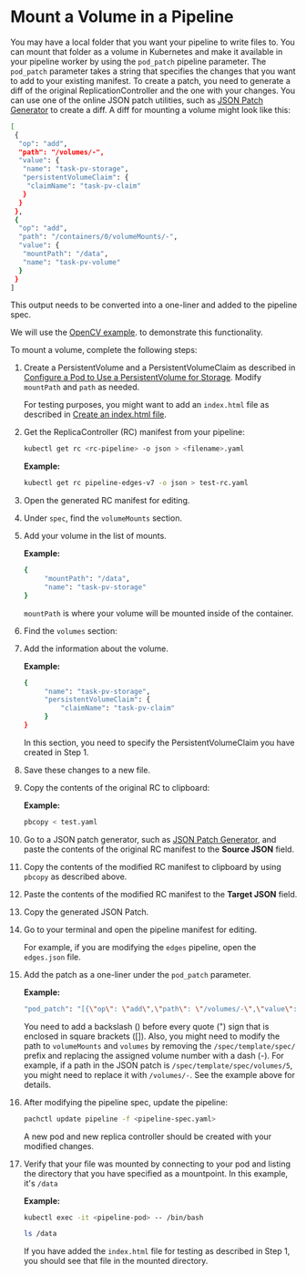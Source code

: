 # Mount a Volume in a Pipeline

You may have a local folder that you want your pipeline to write
files to. You can mount that folder as a volume in Kubernetes
and make it available in your pipeline worker by using the
`pod_patch` pipeline parameter.
The `pod_patch` parameter takes a string that specifies the changes
that you want to add to your existing manifest. To create
a patch, you need to generate a diff of the original ReplicationController
and the one with your changes. You can use one of the online JSON patch
utilities, such as [JSON Patch Generator](https://extendsclass.com/json-patch.html)
to create a diff. A diff for mounting a volume might look like this:

```bash
[
 {
  "op": "add",
  "path": "/volumes/-",
  "value": {
   "name": "task-pv-storage",
   "persistentVolumeClaim": {
    "claimName": "task-pv-claim"
   }
  }
 },
 {
  "op": "add",
  "path": "/containers/0/volumeMounts/-",
  "value": {
   "mountPath": "/data",
   "name": "task-pv-volume"
  }
 }
]
```

This output needs to be converted into a one-liner and added to the
pipeline spec.

We will use the [OpenCV example](../getting_started/beginner_tutorial/).
to demonstrate this functionality.

To mount a volume, complete the following steps:

1. Create a PersistentVolume and a PersistentVolumeClaim as
described in [Configure a Pod to Use a PersistentVolume for Storage](https://kubernetes.io/docs/tasks/configure-pod-container/configure-persistent-volume-storage/). Modify `mountPath` and `path` as needed.

   For testing purposes, you might want to add an `index.html`
   file as described in [Create an index.html file](https://kubernetes.io/docs/tasks/configure-pod-container/configure-persistent-volume-storage/#create-an-index-html-file-on-your-node).

1. Get the ReplicaController (RC) manifest from your pipeline:

   ```bash
   kubectl get rc <rc-pipeline> -o json > <filename>.yaml
   ```

   **Example:**

   ```bash
   kubectl get rc pipeline-edges-v7 -o json > test-rc.yaml
   ```

1. Open the generated RC manifest for editing.
1. Under `spec`, find the `volumeMounts` section.
1. Add your volume in the list of mounts. 

   **Example:**

   ```bash
   {
        "mountPath": "/data",
        "name": "task-pv-storage"
   }
   ```

   `mountPath` is where your volume will be mounted inside of the
   container.

1. Find the `volumes` section:
1. Add the information about the volume.

   **Example:**

   ```bash
   {
        "name": "task-pv-storage",
        "persistentVolumeClaim": {
            "claimName": "task-pv-claim"
        }
   }
   ```

   In this section, you need to specify the PersistentVolumeClaim you have
   created in Step 1.

1. Save these changes to a new file.
1. Copy the contents of the original RC to clipboard:

   **Example:**

   ```bash
   pbcopy < test.yaml
   ```

1. Go to a JSON patch generator, such as [JSON Patch Generator](https://extendsclass.com/json-patch.html),
and paste the contents of the original RC manifest to the **Source JSON**
field.
1. Copy the contents of the modified RC manifest to clipboard
by using `pbcopy` as described above.
1. Paste the contents of the modified RC manifest to the **Target JSON**
field.
1. Copy the generated JSON Patch.
1. Go to your terminal and open the pipeline manifest for editing.

   For example, if you are modifying the `edges` pipeline, open the
   `edges.json` file.

1. Add the patch as a one-liner under the `pod_patch` parameter.

   **Example:**

   ```bash
   "pod_patch": "[{\"op\": \"add\",\"path\": \"/volumes/-\",\"value\": {\"name\": \"task-pv-storage\",\"persistentVolumeClaim\": {\"claimName\": \"task-pv-claim\"}}}, {\"op\": \"add\",\"path\": \"/containers/0/volumeMounts/-\",\"value\": {\"mountPath\": \"/data\",\"name\": \"task-pv-storage\"}}]"
   ```

   You need to add a backslash (\) before every quote (") sign
   that is enclosed in square brackets ([]). Also, you might need
   to modify the path to `volumeMounts` and `volumes` by removing
   the `/spec/template/spec/` prefix and replacing the assigned
   volume number with a dash (-). For example, if a
   path in the JSON patch is `/spec/template/spec/volumes/5`, you
   might need to replace it with `/volumes/-`. See the example
   above for details.

1. After modifying the pipeline spec, update the pipeline:

   ```bash
   pachctl update pipeline -f <pipeline-spec.yaml>
   ```

   A new pod and new replica controller should be created with
   your modified changes.

1. Verify that your file was mounted by connecting to your pod and
listing the directory that you have specified as a mountpoint. In this
example, it's `/data`

   **Example:**

   ```bash
   kubectl exec -it <pipeline-pod> -- /bin/bash
   ```

   ```bash
   ls /data
   ```

   If you have added the `index.html` file for testing as described
   in Step 1, you should see that file in the mounted directory.

